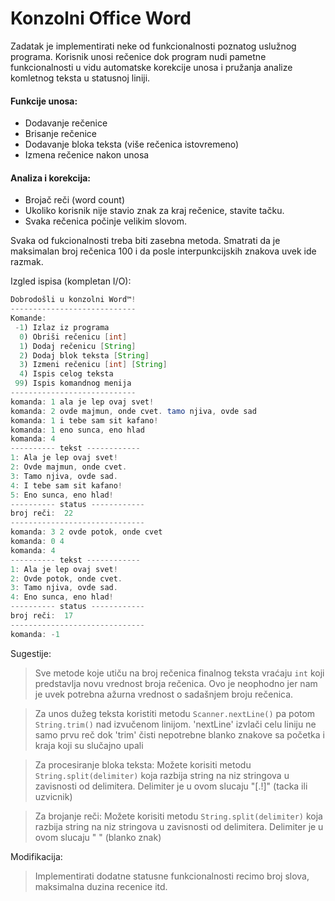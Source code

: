 # Konzolni Office Word
Zadatak je implementirati neke od funkcionalnosti poznatog uslužnog programa. Korisnik unosi rečenice dok program nudi pametne funkcionalnosti u vidu automatske korekcije unosa i pružanja analize komletnog teksta u statusnoj liniji.

#### Funkcije unosa:
  - Dodavanje rečenice
  - Brisanje rečenice
  - Dodavanje bloka teksta (više rečenica istovremeno)
  - Izmena rečenice nakon unosa
  
#### Analiza i korekcija:
  - Brojač reči (word count)
  - Ukoliko korisnik nije stavio znak za kraj rečenice, stavite tačku.
  - Svaka rečenica počinje velikim slovom.
 
Svaka od fukcionalnosti treba biti zasebna metoda. Smatrati da je maksimalan broj rečenica 100 i da posle interpunkcijskih znakova uvek ide razmak.

Izgled ispisa (kompletan I/O):
```java
Dobrodošli u konzolni Word™!
----------------------------
Komande:
 -1) Izlaz iz programa
  0) Obriši rečenicu [int]
  1) Dodaj rečenicu [String]
  2) Dodaj blok teksta [String]
  3) Izmeni rečenicu [int] [String]
  4) Ispis celog teksta
 99) Ispis komandnog menija
----------------------------
komanda: 1 ala je lep ovaj svet!
komanda: 2 ovde majmun, onde cvet. tamo njiva, ovde sad
komanda: 1 i tebe sam sit kafano!
komanda: 1 eno sunca, eno hlad
komanda: 4
---------- tekst ------------
1: Ala je lep ovaj svet!
2: Ovde majmun, onde cvet.
3: Tamo njiva, ovde sad.
4: I tebe sam sit kafano!
5: Eno sunca, eno hlad!
---------- status ------------
broj reči:  22
------------------------------
komanda: 3 2 ovde potok, onde cvet
komanda: 0 4
komanda: 4
---------- tekst ------------
1: Ala je lep ovaj svet!
2: Ovde potok, onde cvet.
3: Tamo njiva, ovde sad.
4: Eno sunca, eno hlad!
---------- status ------------
broj reči:  17
------------------------------
komanda: -1
```

Sugestije:
> Sve metode koje utiču na broj rečenica finalnog teksta vraćaju `int` koji predstavlja novu vrednost broja rečenica. Ovo je neophodno jer nam je uvek potrebna ažurna vrednost o sadašnjem broju rečenica.

> Za unos dužeg teksta koristiti metodu `Scanner.nextLine()` pa potom `String.trim()` nad izvučenom linijom. 'nextLine' izvlači celu liniju ne samo prvu reč dok 'trim' čisti nepotrebne blanko znakove sa početka i kraja koji su slučajno upali

> Za procesiranje bloka teksta: Možete korisiti metodu `String.split(delimiter)` koja razbija string na niz stringova u zavisnosti od delimitera. Delimiter je u ovom slucaju "[.!]" (tacka ili uzvicnik)

> Za brojanje reči: Možete korisiti metodu `String.split(delimiter)` koja razbija string na niz stringova u zavisnosti od delimitera. Delimiter je u ovom slucaju " " (blanko znak)


Modifikacija:
> Implementirati dodatne statusne funkcionalnosti recimo broj slova, maksimalna duzina recenice itd.